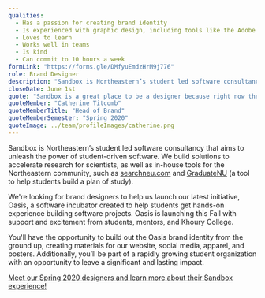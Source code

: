 ```yaml
---
qualities:
  - Has a passion for creating brand identity
  - Is experienced with graphic design, including tools like the Adobe suite, Figma, etc.
  - Loves to learn
  - Works well in teams
  - Is kind
  - Can commit to 10 hours a week
formLink: "https://forms.gle/DMfyuEmdzHrM9j776"
role: Brand Designer
description: "Sandbox is Northeastern’s student led software consultancy that aims to unleash the power of student-driven software. Our clients are scientists in a wide range of disciplines, and we engineer solutions to accelerate their research. We also develop in-house tools for the Northeastern community, such as searchneu.com and GraduateNU (a tool to help students build a plan of study)."
closeDate: June 1st
quote: "Sandbox is a great place to be a designer because right now the design team is so small…. It’s really awesome as a designer to have that experience of really being in charge and owning your projects."
quoteMember: "Catherine Titcomb"
quoteMemberTitle: "Head of Brand"
quoteMemberSemester: "Spring 2020"
quoteImage: ../team/profileImages/catherine.png
---
```


Sandbox is Northeastern’s student led software consultancy that aims to unleash the power of student-driven software. We build solutions to accelerate research for scientists, as well as in-house tools for the Northeastern community, such as [searchneu.com](https://searchneu.com) and [GraduateNU](https://graduatenu.com) (a tool to help students build a plan of study).

We're looking for brand designers to help us launch our latest initiative, Oasis, a software incubator created to help students get hands-on experience building software projects. Oasis is launching this Fall with support and excitement from students, mentors, and Khoury College. 

You'll have the opportunity to build out the Oasis brand identity from the ground up, creating materials for our website, social media, apparel, and posters. Additionally, you’ll be part of a rapidly growing student organization with an opportunity to leave a significant and lasting impact.

[Meet our Spring 2020 designers and learn more about their Sandbox experience!](https://medium.com/sandboxnu/sandbox-designers-in-their-own-words-127667f6ca6c)